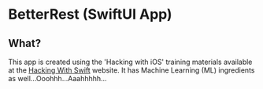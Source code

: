 #  BetterRest (SwiftUI App)

## What?
This app is created using the 'Hacking with iOS' training materials available at the [Hacking With Swift](https://www.hackingwithswift.com/) website. It has Machine Learning (ML) ingredients as well...Ooohhh...Aaahhhhh...
